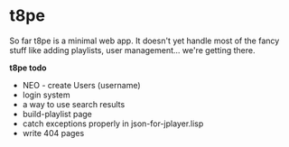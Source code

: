 # t8pe #

So far t8pe is a minimal web app. It doesn't yet handle most of the fancy stuff like adding playlists, user management... we're getting there. 

**t8pe todo**

- NEO - create Users (username)
- login system
- a way to use search results
- build-playlist page
- catch exceptions properly in json-for-jplayer.lisp
- write 404 pages

